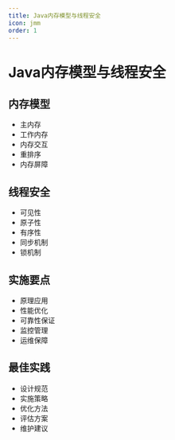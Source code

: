 ```yaml
---
title: Java内存模型与线程安全
icon: jmm
order: 1
---
```


# Java内存模型与线程安全

## 内存模型
- 主内存
- 工作内存
- 内存交互
- 重排序
- 内存屏障

## 线程安全
- 可见性
- 原子性
- 有序性
- 同步机制
- 锁机制

## 实施要点
- 原理应用
- 性能优化
- 可靠性保证
- 监控管理
- 运维保障

## 最佳实践
- 设计规范
- 实施策略
- 优化方法
- 评估方案
- 维护建议
